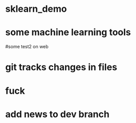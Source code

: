 # sklearn_demo
# some machine learning tools

#some test2 on web 

# git tracks changes in files
# fuck

# add news to dev branch

